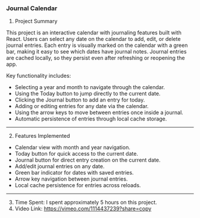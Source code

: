### Journal Calendar

1. Project Summary

This project is an interactive calendar with journaling features built with React. Users can select any date on the calendar to add, edit, or delete journal entries. Each entry is visually marked on the calendar with a green bar, making it easy to see which dates have journal notes. Journal entries are cached locally, so they persist even after refreshing or reopening the app.  

Key functionality includes:  
- Selecting a year and month  to navigate through the calendar.  
- Using the Today button to jump directly to the current date.   
- Clicking the Journal button to add an entry for today.  
- Adding or editing entries for any date via the calendar.  
- Using the arrow keys to move between entries once inside a journal.  
- Automatic persistence of entries through local cache storage.  

---

2. Features Implemented  
- Calendar view with month and year navigation.  
- Today button for quick access to the current date.  
- Journal button for direct entry creation on the current date.  
- Add/edit journal entries on any date.  
- Green bar indicator for dates with saved entries.  
- Arrow key navigation between journal entries.  
- Local cache persistence for entries across reloads.  

---

3. Time Spent: I spent approximately 5 hours on this project.
4. Video Link: https://vimeo.com/1114437239?share=copy
